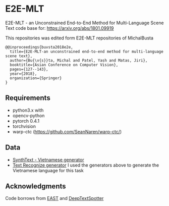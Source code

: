 # E2E-MLT
 E2E-MLT - an Unconstrained End-to-End Method for Multi-Language Scene Text
code base for:  https://arxiv.org/abs/1801.09919

This repositories was edited form E2E-MLT repositories of MichalBusta


```
@@inproceedings{buvsta2018e2e,
  title={E2E-MLT-an unconstrained end-to-end method for multi-language scene text},
  author={Bu{\v{s}}ta, Michal and Patel, Yash and Matas, Jiri},
  booktitle={Asian Conference on Computer Vision},
  pages={127--143},
  year={2018},
  organization={Springer}
}
```


## Requirements

  - python3.x with
  - opencv-python
  - pytorch 0.4.1
  - torchvision
  - warp-ctc (https://github.com/SeanNaren/warp-ctc/)


## Data

 - [SynthText - Vietnamese generator](https://github.com/nhh1501/SynthText-vietnamese)
 - [Text Recognize generator](https://github.com/Belval/TextRecognitionDataGenerator)
I used the generators above to generate the Vietnamese language for this task


## Acknowledgments

 Code borrows from [EAST](https://github.com/argman/EAST) and [DeepTextSpotter](https://github.com/MichalBusta/DeepTextSpotter)
 
